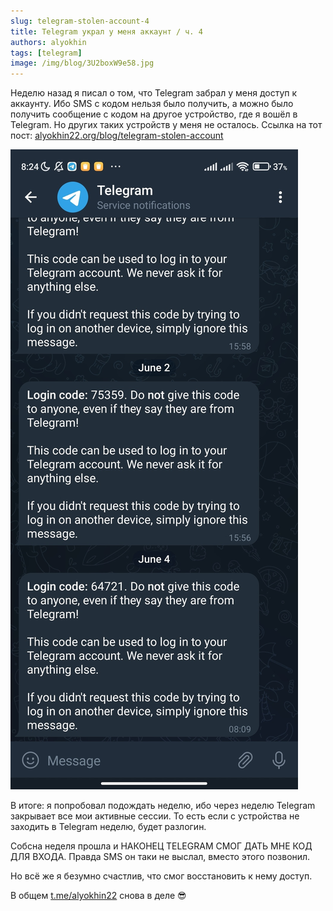 ```yaml
---
slug: telegram-stolen-account-4
title: Telegram украл у меня аккаунт / ч. 4
authors: alyokhin
tags: [telegram]
image: /img/blog/3U2boxW9e58.jpg
---
```


Неделю назад я писал о том, что Telegram забрал у меня доступ к аккаунту. Ибо SMS с кодом нельзя было получить, а можно
было получить сообщение с кодом на другое устройство, где я вошёл в Telegram. Но других таких устройств у меня не
осталось. Ссылка на тот пост: [alyokhin22.org/blog/telegram-stolen-account](/blog/telegram-stolen-account)

![](/img/blog/3U2boxW9e58.jpg)

<!--truncate-->

В итоге: я попробовал подождать неделю, ибо через неделю Telegram закрывает все мои активные сессии. То есть если с
устройства не заходить в Telegram неделю, будет разлогин.

Собсна неделя прошла и НАКОНЕЦ TELEGRAM СМОГ ДАТЬ МНЕ КОД ДЛЯ ВХОДА. Правда SMS он таки не выслал, вместо этого
позвонил.

Но всё же я безумно счастлив, что смог восстановить к нему доступ.

В общем [t.me/alyokhin22](https://t.me/alyokhin22) снова в деле 😎
